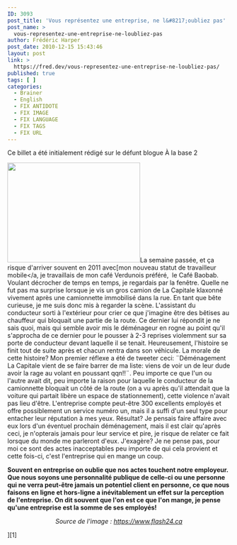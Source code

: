 ```yaml
---
ID: 3093
post_title: 'Vous représentez une entreprise, ne l&#8217;oubliez pas'
post_name: >
  vous-representez-une-entreprise-ne-loubliez-pas
author: Frédéric Harper
post_date: 2010-12-15 15:43:46
layout: post
link: >
  https://fred.dev/vous-representez-une-entreprise-ne-loubliez-pas/
published: true
tags: [ ]
categories:
  - Brainer
  - English
  - FIX ANTIDOTE
  - FIX IMAGE
  - FIX LANGUAGE
  - FIX TAGS
  - FIX URL
---
```

<div id="deadblog">
  Ce billet a été initialement rédigé sur le défunt blogue À la base 2
</div>

<img title="ETUDEcapitale002" src="http://fred.dev/wp-content/uploads/2010/12/ETUDEcapitale002.jpg" alt="" width="300" height="225" />La semaine passée, et ça risque d'arriver souvent en 2011 avec[mon nouveau statut de travailleur mobile</a, je travaillais de mon café Verdunois préféré,  le Café Baobab. Voulant décrocher de temps en temps, je regardais par la fenêtre. Quelle ne fut pas ma surprise lorsque je vis un gros camion de La Capitale klaxonné vivement après une camionnette immobilisé dans la rue. En tant que bête curieuse, je me suis donc mis à regarder la scène. L'assistant du conducteur sorti à l'extérieur pour crier ce que j'imagine être des bêtises au chauffeur qui bloquait une partie de la route. Ce dernier lui répondit je ne sais quoi, mais qui semble avoir mis le déménageur en rogne au point qu'il s'approcha de ce dernier pour le pousser à 2-3 reprises violemment sur sa porte de conducteur devant laquelle il se tenait. Heureusement, l'histoire se finit tout de suite après et chacun rentra dans son véhicule.
La morale de cette histoire? Mon premier réflexe a été de tweeter ceci: ¨Déménagement La Capitale vient de se faire barrer de ma liste: viens de voir un de leur dude avoir la rage au volant en poussant qqn!!¨. Peu importe ce que l'un ou l'autre avait dit, peu importe la raison pour laquelle le conducteur de la camionnette bloquait un côté de la route (on a vu après qu'il attendait que la voiture qui partait libère un espace de stationnement), cette violence n'avait pas lieu d'être. L'entreprise compte peut-être 300 excellents employés et offre possiblement un service numéro un, mais il a suffi d'un seul type pour entacher leur réputation à mes yeux. Résultat? Je pensais faire affaire avec eux lors d'un éventuel prochain déménagement, mais il est clair qu'après ceci, je n'opterais jamais pour leur service et pire, je risque de relater ce fait lorsque du monde me parleront d'eux. J'exagère? Je ne pense pas, pour moi ce sont des actes inacceptables peu importe de qui cela provient et cette fois-ci, c'est l'entreprise qui en mange un coup.

**Souvent en entreprise on oublie que nos actes touchent notre employeur. Que nous soyons une personnalité publique de celle-ci ou une personne qui ne verra peut-être jamais un potentiel client en personne, ce que nous faisons en ligne et hors-ligne a inévitablement un effet sur la perception de l'entreprise. On dit souvent que l'on est ce que l'on mange, je pense qu'une entreprise est la somme de ses employés!**<p style="text-align:center">
  <em>Source de l'image : <a title="Site Web de l'image" href="https://www.flash24.ca">https://www.flash24.ca</a></em>
</p>][1]

 [1]: https://fred.dev/le-roi-est-mort-vive-le-roi/ "Le roi est mort, vive le roi"